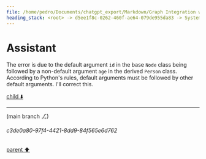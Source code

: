 ```yaml
---
file: /home/pedro/Documents/chatgpt_export/Markdown/Graph Integration with Dataclasses.md
heading_stack: <root> -> d5ee1f8c-0262-460f-ae64-079de955da83 -> System -> 4df2c66a-be68-4ed7-939e-5244c07c0394 -> System -> aaa29239-053e-4660-afbe-53e2c8bdaf73 -> User -> 68e1c43a-7d95-419f-8a58-ed77216df416 -> Assistant -> Design Goals -> Components -> Node Class -> Edge Class -> Graph Class -> Observers -> Complete Example -> aaa2b8c0-61e3-452c-ab9f-729395a2d79c -> User -> 14a21363-9c4f-4d33-b7f1-3eca1e79d29c -> Assistant -> 4a5e2a3f-ac57-4e0e-9048-1f1fc82073aa -> Tool -> cea21ee6-1cb1-4fc6-b2ce-a82138645c80 -> Assistant -> aaa27cc4-8bab-410d-ba5e-040a093984ca -> User -> 37c8a936-a17b-4aef-a851-5c1dcd876078 -> Assistant -> c2f8ec96-a0e5-4ab6-b956-27ce1c9ddadd -> Tool -> 5ff5e072-3745-44c8-84b6-675d749b9c35 -> Assistant
---
```

# Assistant

The error is due to the default argument `id` in the base `Node` class being followed by a non-default argument `age` in the derived `Person` class. According to Python's rules, default arguments must be followed by other default arguments. I'll correct this.

[child ⬇️](#c3de0a80-97f4-4421-8dd9-84f565e6d762)

---

(main branch ⎇)
###### c3de0a80-97f4-4421-8dd9-84f565e6d762
[parent ⬆️](#5ff5e072-3745-44c8-84b6-675d749b9c35)
